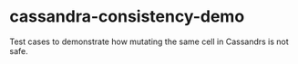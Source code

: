 cassandra-consistency-demo
==========================

Test cases to demonstrate how mutating the same cell in Cassandrs is not safe.
